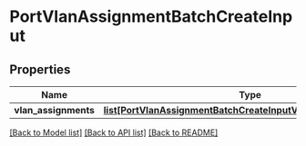 # PortVlanAssignmentBatchCreateInput


## Properties
Name | Type | Description | Notes
------------ | ------------- | ------------- | -------------
**vlan_assignments** | [**list[PortVlanAssignmentBatchCreateInputVlanAssignmentsInner]**](PortVlanAssignmentBatchCreateInputVlanAssignmentsInner.md) |  | [optional] 

[[Back to Model list]](../README.md#documentation-for-models) [[Back to API list]](../README.md#documentation-for-api-endpoints) [[Back to README]](../README.md)


